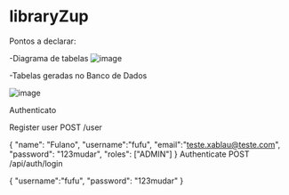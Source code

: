 ﻿# libraryZup

 Pontos a declarar:

-Diagrama de tabelas
 ![image](https://github.com/user-attachments/assets/53d49a61-a8c3-4451-90bb-ff1a746144e9)

 -Tabelas geradas no Banco de Dados

![image](https://github.com/user-attachments/assets/e38253e9-d600-4692-ab5b-04ae071a7f0b)


Authenticato

Register user POST /user

{
"name": "Fulano",
"username":"fufu",
"email":"teste.xablau@teste.com",
"password": "123mudar",
"roles": ["ADMIN"]
}
Authenticate POST /api/auth/login

{
"username":"fufu",
"password": "123mudar"
}

